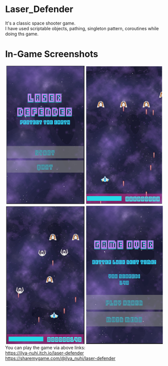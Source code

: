 # Laser_Defender
It's a classic space shooter game.  
I have used scriptable objects, pathing, singleton pattern, coroutines while doing ths game.  
# In-Game Screenshots
![alt text](https://github.com/ilya-nuhi/Laser_Defender/blob/main/laser_defender.png?raw=true)
You can play the game via above links:  
https://ilya-nuhi.itch.io/laser-defender
https://sharemygame.com/@ilya_nuhi/laser-defender
